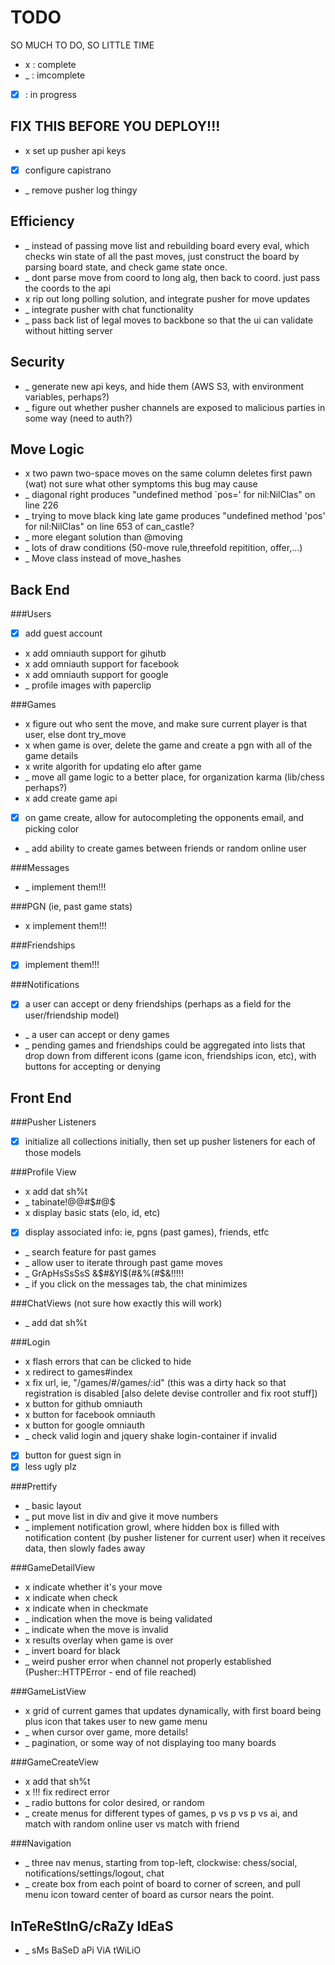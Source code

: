 TODO
====
SO MUCH TO DO, SO LITTLE TIME
*  x  : complete
*  _  : imcomplete
* [x] : in progress

FIX THIS BEFORE YOU DEPLOY!!!
-----------------------------
* x set up pusher api keys
* [x] configure capistrano
* _ remove pusher log thingy

Efficiency
----------
* _ instead of passing move list and rebuilding board every eval, which checks win state of all the past moves, just construct the board by parsing board state, and check game state once.
* _ dont parse move from coord to long alg, then back to coord. just pass the coords to the api
* x rip out long polling solution, and integrate pusher for move updates
* _ integrate pusher with chat functionality
* _ pass back list of legal moves to backbone so that the ui can validate without hitting server

Security
--------
* _ generate new api keys, and hide them (AWS S3, with environment variables, perhaps?)
* _ figure out whether pusher channels are exposed to malicious parties in some way (need to auth?)

Move Logic
----------
* x two pawn two-space moves on the same column deletes first pawn (wat) not sure what other symptoms this bug may cause
* _ diagonal right produces "undefined method `pos=' for nil:NilClas" on line 226
* _ trying to move black king late game produces "undefined method 'pos' for nil:NilClas" on line 653 of can_castle?
* _ more elegant solution than @moving
* _ lots of draw conditions (50-move rule,threefold repitition, offer,...)
* _ Move class instead of move_hashes

Back End
--------
###Users
* [x] add guest account
* x add omniauth support for gihutb
* x add omniauth support for facebook
* x add omniauth support for google
* _ profile images with paperclip

###Games
* x figure out who sent the move, and make sure current player is that user, else dont try_move
* x when game is over, delete the game and create a pgn with all of the game details
* x write algorith for updating elo after game
* _ move all game logic to a better place, for organization karma (lib/chess perhaps?)
* x add create game api
* [x] on game create, allow for autocompleting the opponents email, and picking color
* _ add ability to create games between friends or random online user

###Messages
* _ implement them!!!

###PGN (ie, past game stats)
* x implement them!!!

###Friendships
* [x] implement them!!!

###Notifications
* [x] a user can accept or deny friendships (perhaps as a field for the user/friendship model)
* _ a user can accept or deny games
* _ pending games and friendships could be aggregated into lists that drop down from different icons (game icon, friendships icon, etc), with buttons for accepting or denying

Front End
---------

###Pusher Listeners
* [x] initialize all collections initially, then set up pusher listeners for each of those models

###Profile View
* x add dat sh%t
* _ tabinate!@@#$#@$
* x display basic stats (elo, id, etc)
* [x] display associated info: ie, pgns (past games), friends, etfc
* _ search feature for past games
* _ allow user to iterate through past game moves
* _ GrApHsSsSsS &$#&YI$(#&%(#$&!!!!!
* _ if you click on the messages tab, the chat minimizes

###ChatViews (not sure how exactly this will work)
* _ add dat sh%t

###Login
* x flash errors that can be clicked to hide
* x redirect to games#index
* x fix url, ie, "/games/#/games/:id" (this was a dirty hack so that registration is disabled [also delete devise controller and fix root stuff])
* x button for github omniauth
* x button for facebook omniauth
* x button for google omniauth
* _ check valid login and jquery shake login-container if invalid
* [x] button for guest sign in
* [x] less ugly plz

###Prettify
* _ basic layout
* _ put move list in div and give it move numbers
* _ implement notification growl, where hidden box is filled with notification content (by pusher listener for current user) when it receives data, then slowly fades away

###GameDetailView
* x indicate whether it's your move
* x indicate when check
* x indicate when in checkmate
* _ indication when the move is being validated
* _ indicate when the move is invalid
* x results overlay when game is over
* _ invert board for black
* _ weird pusher error when channel not properly established (Pusher::HTTPError - end of file reached)

###GameListView
* x grid of current games that updates dynamically, with first board being plus icon that takes user to new game menu
* _ when cursor over game, more details!
* _ pagination, or some way of not displaying too many boards

###GameCreateView
* x add that sh%t
* x !!! fix redirect error
* _ radio buttons for color desired, or random
* _ create menus for different types of games, p vs p vs p vs ai, and match with random online user vs match with friend

###Navigation
* _ three nav menus, starting from top-left, clockwise: chess/social, notifications/settings/logout, chat
* _ create box from each point of board to corner of screen, and pull menu icon toward center of board as cursor nears the point.

InTeReStInG/cRaZy IdEaS
-----------------------
* _ sMs BaSeD aPi ViA tWiLiO
